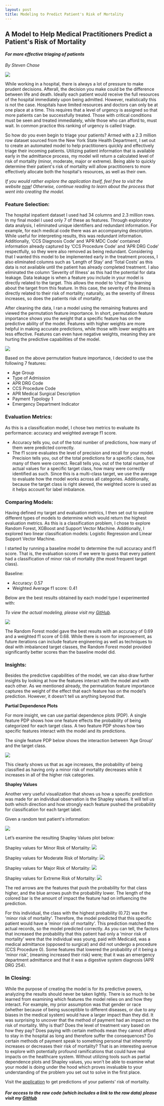 ```yaml
---
layout: post
title: Modeling to Predict Patient's Risk of Mortality
---
```


## A Model to Help Medical Practitioners Predict a Patient's Risk of Mortality
#### *For more effective triaging of patients*
  
*By Steven Chase*

<img src="/img/hospital-room.jpg">

While working in a hospital, there is always a lot of pressure to make prudent decisions. Afterall, the decision you make could be the difference between life and death. Ideally each patient would receive the full resources of the hospital immediately upon being admitted. However, realistically this is not the case. Hospitals have limited resources and doctors can only be at one place at a time. This requires that a level of urgency is assigned so that more patients can be successfully treated. Those with critical conditions must be seen and treated immediately, while those who can afford to, must wait. In common practice this ranking of urgency is called triage. 

So how do you even begin to triage your patients? Armed with a 2.3 million row dataset sourced from the New York State Health Department, I set out to create an automated model to help practitioners quickly and effectively triage their incoming patients. Utilizing patient information that is available early in the admittance process, my model will return a calculated level of risk of mortality (minor, moderate, major or extreme). Being able to quickly determine their patient's risk of mortality will allow practitioners to more effectively allocate both the hospital's resources, as well as their own.

*If you would rather explore the application itself, feel free to visit the website [now](https://risk-of-mortality.herokuapp.com/)!*
*Otherwise, continue reading to learn about the process that went into creating the model.*

### Feature Selection:

The hospital inpatient dataset I used had 34 columns and 2.3 million rows. In my final model I used only 7 of these as features. Through exploratory data analysis, I eliminated unique identifiers and redundant information. For example, for each medical code there was an accompanying description. While useful for interpreting results, this was redundant information. Additionally, ‘CCS Diagnosis Code’ and ‘APR MDC Code’ contained information already captured by ‘CCS Procedure Code’ and ‘APR DRG Code’ respectfully, so they were also removed as being redundant. Considering that I wanted this model to be implemented early in the treatment process, I also eliminated columns such as ‘Length of Stay’ and ‘Total Costs’ as this data is not available until the patient has already completed treatment. I also eliminated the column ‘Severity of Illness’ as this had the potential for data leakage. Data leakage is when a feature you include in your model is directly related to the target. This allows the model to ‘cheat’ by learning about the target from this feature. In this case, the severity of the illness is directly related to their risk of mortality; naturally, as the severity of illness increases, so does the patients risk of mortality.

After cleaning the data, I ran a model using the remaining features and viewed the permutation feature importance. In short, permutation feature importance shows you the weight that a specific feature has on the predictive ability of the model. Features with higher weights are more helpful in making accurate predictions, while those with lower weights are less effective. Features can even have negative weights, meaning they are hurting the predictive capabilities of the model.

<img src="/img/all_permutations.png">

Based on the above permutation feature importance, I decided to use the following 7 features:
-	Age Group
-	Type of Admission
-	APR DRG Code
-	CCS Procedure Code
-	APR Medical Surgical Description
-	Payment Typology 1
-	Emergency Department Indicator

### Evaluation Metrics:

As this is a classification model, I chose two metrics to evaluate its performance: accuracy and weighted average f1 score.
- Accuracy tells you, out of the total number of predictions, how many of them were predicted correctly.
- The f1 score evaluates the level of precision and recall for your model. Precision tells you, out of the total predictions for a specific class, how many of them were correct. Recall tells you, out of the total number of actual values for a specific target class, how many were correctly identified as such. Since this is a multi-class target, we use the average to evaluate how the model works across all categories. Additionally, because the target class is right skewed, the weighted score is used as it helps account for label imbalance.

### Comparing Models:

Having defined my target and evaluation metrics, I then set out to explore different types of models to determine which would return the highest evaluation metrics. As this is a classification problem, I chose to explore Random Forest, XGBoost and Support Vector Machine. Additionally, I explored two linear classification models: Logistic Regression and Linear Support Vector Machine. 

I started by running a baseline model to determine the null accuracy and f1 score. That is, the evaluation scores if we were to guess that every patient had a classification of minor risk of mortality (the most frequent target class).

Baseline:
-	Accuracy: 0.57
-	Weighted Average f1 score: 0.41

Below are the best results obtained by each model type I experimented with:

*To view the actual modeling, please visit my [GitHub](https://github.com/schase15/risk_of_mortality/tree/master/notebooks).*

<img src="/img/model_scores.PNG">

The Random Forest model gave the best results with an accuracy of 0.69 and a weighted f1 score of 0.68. While there is room for improvement, as future iterations can include feature engineering as well as techniques to deal with imbalanced target classes, the Random Forest model provided significantly better scores than the baseline model did.

### Insights:

Besides the predictive capabilities of the model, we can also draw further insights by looking at how the features interact with the model and with each other. As we mentioned already, the permutation feature importance captures the weight of the effect that each feature has on the model’s prediction. However, it doesn’t tell us anything beyond that.

**Partial Dependence Plots**

For more insight, we can use partial dependence plots (PDP). A single feature PDP shows how one feature effects the probability of being categorized for each target class. A two feature PDP shows how two specific features interact with the model and its predictions. 

The single feature PDP below shows the interaction between ‘Age Group’ and the target class.

<img src="/img/pdp_1_variable.png">

This clearly shows us that as age increases, the probability of being classified as having only a minor risk of mortality decreases while it increases in all of the higher risk categories. 

**Shapley Values**

Another very useful visualization that shows us how a specific prediction was made for an individual observation is the Shapley values. It will tell us both which direction and how strongly each feature pushed the probability for classification for each target label.

Given a random test patient's information:

<img src="/img/test_patient.png">

Let’s examine the resulting Shapley Values plot below:

Shapley values for Minor Risk of Mortality:
<img src="/img/shapley_minor.png">

Shapley values for Moderate Risk of Mortality:
<img src="/img/shapley_moderate.png">

Shapley values for Major Risk of Mortality:
<img src="/img/shapley_major.png">

Shapley values for Extreme Risk of Mortality:
<img src="/img/shapley_extreme.png">

The red arrows are the features that push the probability for that class higher, and the blue arrows push the probability lower. The length of the colored bar is the amount of impact the feature had on influencing the prediction.

For this individual, the class with the highest probability (0.72) was the 'minor risk of mortality'. Therefore, the model predicted that this specific patient would have a 'minor risk of mortality'. This prediction matched the actual records, so the model predicted correctly. As you can tell, the factors that increased the probability that this patient had only a ‘minor risk of mortality’ were that the individual was young, paid with Medicaid, was a medical admittance (opposed to surgical) and did not undergo a procedure (CCS Procedure 0). Some features that lowered the probability of it being a 'minor risk', (meaning increased their risk) were; that it was an emergency department admittance and that it was a digestive system diagnosis (APR DRG 254).

### In Closing:

While the purpose of creating the model is for its predictive powers, analyzing the results should never be taken lightly. There is so much to be learned from examining which features the model relies on and how they interact. For example, my prior assumption was that gender or race (whether because of being susceptible to different diseases, or due to any biases in the medical system) would have a larger impact than they did. It was surprising to uncover that the method of payment had an impact on the risk of mortality. Why is that? Does the level of treatment vary based on how they pay? Does paying with certain methods mean they cannot afford to stay in the hospital as long and therefore suffer the consequences? Do certain methods of payment speak to something personal that inherently increases or decreases their risk of mortality? That is an interesting avenue to explore with potentially profound ramifications that could have real impacts on the healthcare system. Without utilizing tools such as partial dependence plots and Shapley values, you won’t be able to examine what your model is doing under the hood which proves invaluable to your understanding of the problem you set out to solve in the first place.

Visit the [application](https://risk-of-mortality.herokuapp.com/) to get predictions of your patients' risk of mortality.

##### For access to the raw code (which includes a link to the raw data) please visit my [GitHub](https://github.com/schase15/risk_of_mortality)
